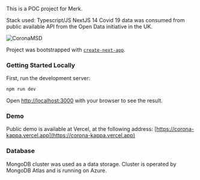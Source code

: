 This is a POC project for Merk.

Stack used:
Typescript/JS
NextJS 14
Covid 19 data was consumed from public available API from the Open Data initiative in the UK.

![CoronaMSD](https://github.com/vladslavin/corona/assets/185887/3f811247-1857-42e5-bc63-749711c3ee3a)

Project was bootstrapped with  [`create-next-app`](https://github.com/vercel/next.js/tree/canary/packages/create-next-app).

### Getting Started Locally

First, run the development server:

```bash
npm run dev
```
Open [http://localhost:3000](http://localhost:3000) with your browser to see the result.

### Demo
Public demo is available at Vercel, at the following address: [https://corona-kappa.vercel.app](https://corona-kappa.vercel.app) 

### Database
MongoDB cluster was used as a data storage. 
Cluster is operated by MongoDB Atlas and is running on Azure.


